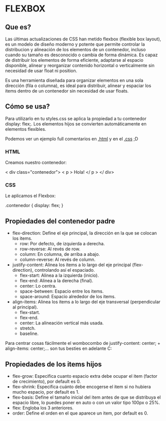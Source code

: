 # FLEXBOX

## Que es?

Las últimas actualizaciones de CSS han metido flexbox (flexible box layout), es un modelo de diseño moderno y potente que permite controlar la distribucion y alineación de los elementos de un contenedor, incluso cuando su tamaño es desconocido o cambia de forma dinámica. Es capaz de distribuir los elementos de forma eficiente, adaptarse al espacio disponible, alinear y reorganizar contenido horizontal o verticalmente sin necesidad de usar float ni position.

Es una herramienta diseñada para organizar elementos en una sola dirección (fila o columna), es ideal para distribuir, alinear y espaciar los items dentro de un contenedor sin necesidad de usar floats.

## Cómo se usa?

Para utilizarlo en tu styles.css se aplica la propiedad a tu contenedor display: flex;. Los elementos hijos se convierten automáticamente en elementos flexibles.

Podemos ver un ejemplo full comentarios en [.html](./index.html) y en el [.css](./styles.css) ;D

### HTML

Creamos nuestro contenedor:

< div class="contenedor">
    < p > Hola! </ p >
</ div>

### CSS

Le aplicamos el Flexbox:

.contenedor {
    display: flex;
}

## Propiedades del contenedor padre

- flex-direction: Define el eje principal, la dirección en la que se colocan los items.
    - row: Por defecto, de izquierda a derecha.
    - row-reverse: Al revés de row.
    - column: En columna, de arriba a abajo.
    - column-reverse: Al revés de column.
- justify-content: Alinea los items a lo largo del eje principal (flex-direction), controlando así el espaciado.
    - flex-start: Alinea a la izquierda (inicio).
    - flex-end: Alinea a la derecha (final).
    - center: Lo centra.
    - space-between: Espacio entre los items.
    - space-around: Espacio alrededor de los items.
- align-items: Alinea los items a lo largo del eje transversal (perpendicular al principal).
    - flex-start.
    - flex-end.
    - center: La alineación vertical más usada.
    - stretch.
    - baseline.

Para centrar cosas fácilmente el wombocombo de justify-content: center; + align-items: center;... son tus besties en adelante C:

## Propiedades de los items hijos

- flex-grow: Especifica cuanto espacio extra debe ocupar el item (factor de crecimiento), por default es 0.
- flex-shrink: Especifica cuánto debe encogerse el item si no hubiera mucho espacio, por default es 1.
- flex-basis: Define el tamaño inicial del item antes de que se distribuya el espacio libre, lo puedes poner en auto o con un valor tipo 100px o 25%.
- flex: Engloba los 3 anteriores.
- order: Define el orden en el que aparece un item, por default es 0.